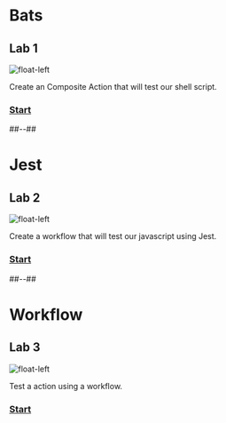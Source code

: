 <!-- .slide: class="exercice" -->

# Bats
## Lab 1

![float-left](./assets/images/testing-lab1-shell-bats.png)

Create an Composite Action that will test our shell script.

### [Start](https://github.com/sfeir-open-source/sfeir-school-github-action-dev/tree/main/steps/30-testing-lab1-action-shell-testing)

##--##

<!-- .slide: class="exercice" -->

# Jest
## Lab 2

![float-left](./assets/images/testing-lab2-jest.jpeg)
 
Create a workflow that will test our javascript using Jest.

### [Start](https://github.com/sfeir-open-source/sfeir-school-github-action-dev/tree/main/steps/30-testing-lab2-action-js-testing)

##--##

<!-- .slide: class="exercice" -->

# Workflow
## Lab 3

![float-left](./assets/images/testing-labs3-workflow.jpg)

Test a action using a workflow.

### [Start](https://github.com/sfeir-open-source/sfeir-school-github-action-dev/tree/main/steps/30-testing-lab3-action-workflow-testing)